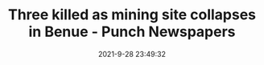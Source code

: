 ---
"title": "Three killed as mining site collapses in Benue - Punch Newspapers"
"date": "2021-9-28 23:49:32"
"feed_name": "GOOGLENEWSMINING"
"feed_website": "https://news.google.com/search?q=mining%2Bincident&hl=en-US&gl=US&ceid=US:en"
"feed_rss": "https://news.google.com/rss/search?q=mining%2Bincident&hl=en-US&gl=US&ceid=US:en"
"link": "https://punchng.com/three-killed-as-mining-site-collapses-in-benue/"
"source": "{'href': 'https://punchng.com', 'title': 'Punch Newspapers'}"
"file": "_posts/2021-1-1-0e3e3dcc10755b7874b356b3a2f1d140717fd1e8.md"
"accident": "1"
"drilling": "0"
"dead": "3"
"injured": "0"
"arrested": "0"
"where": "mining site"
"causes": "collapse"
"place": "benue"
"place_uri": "unknown place"
---